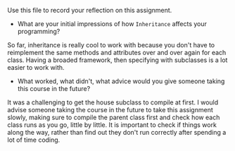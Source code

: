 Use this file to record your reflection on this assignment.

- What are your initial impressions of how `Inheritance` affects your programming?

So far, inheritance is really cool to work with because you don't have to reimplement the same methods and attributes over and over again for each class. Having a broaded framework, then specifying with subclasses is a lot easier to work with.

- What worked, what didn't, what advice would you give someone taking this course in the future?

It was a challenging to get the house subclass to compile at first. I would advise someone taking the course in the future to take this assignment slowly, making sure to compile the parent class first and check how each class runs as you go, little by little. It is important to check if things work along the way, rather than find out they don't run correctly after spending a lot of time coding.

